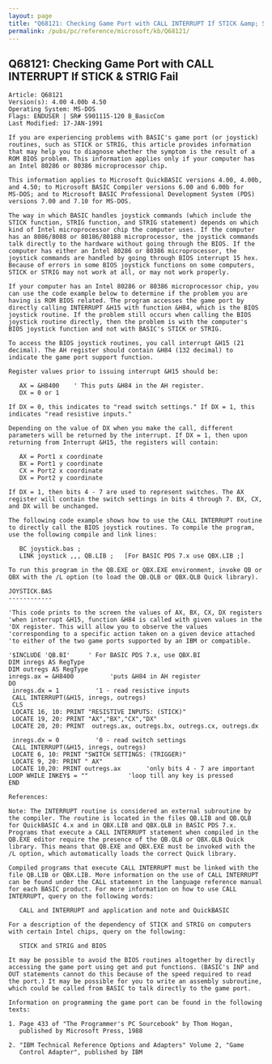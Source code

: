 ```yaml
---
layout: page
title: "Q68121: Checking Game Port with CALL INTERRUPT If STICK &amp; STRIG Fail"
permalink: /pubs/pc/reference/microsoft/kb/Q68121/
---
```


## Q68121: Checking Game Port with CALL INTERRUPT If STICK &amp; STRIG Fail

	Article: Q68121
	Version(s): 4.00 4.00b 4.50
	Operating System: MS-DOS
	Flags: ENDUSER | SR# S901115-120 B_BasicCom
	Last Modified: 17-JAN-1991
	
	If you are experiencing problems with BASIC's game port (or joystick)
	routines, such as STICK or STRIG, this article provides information
	that may help you to diagnose whether the symptom is the result of a
	ROM BIOS problem. This information applies only if your computer has
	an Intel 80286 or 80386 microprocessor chip.
	
	This information applies to Microsoft QuickBASIC versions 4.00, 4.00b,
	and 4.50; to Microsoft BASIC Compiler versions 6.00 and 6.00b for
	MS-DOS; and to Microsoft BASIC Professional Development System (PDS)
	versions 7.00 and 7.10 for MS-DOS.
	
	The way in which BASIC handles joystick commands (which include the
	STICK function, STRIG function, and STRIG statement) depends on which
	kind of Intel microprocessor chip the computer uses. If the computer
	has an 8086/8088 or 80186/80188 microprocessor, the joystick commands
	talk directly to the hardware without going through the BIOS. If the
	computer has either an Intel 80286 or 80386 microprocessor, the
	joystick commands are handled by going through BIOS interrupt 15 hex.
	Because of errors in some BIOS joystick functions on some computers,
	STICK or STRIG may not work at all, or may not work properly.
	
	If your computer has an Intel 80286 or 80386 microprocessor chip, you
	can use the code example below to determine if the problem you are
	having is ROM BIOS related. The program accesses the game port by
	directly calling INTERRUPT &H15 with function &H84, which is the BIOS
	joystick routine. If the problem still occurs when calling the BIOS
	joystick routine directly, then the problem is with the computer's
	BIOS joystick function and not with BASIC's STICK or STRIG.
	
	To access the BIOS joystick routines, you call interrupt &H15 (21
	decimal). The AH register should contain &H84 (132 decimal) to
	indicate the game port support function.
	
	Register values prior to issuing interrupt &H15 should be:
	
	   AX = &H8400    ' This puts &H84 in the AH register.
	   DX = 0 or 1
	
	If DX = 0, this indicates to "read switch settings." If DX = 1, this
	indicates "read resistive inputs."
	
	Depending on the value of DX when you make the call, different
	parameters will be returned by the interrupt. If DX = 1, then upon
	returning from Interrupt &H15, the registers will contain:
	
	   AX = Port1 x coordinate
	   BX = Port1 y coordinate
	   CX = Port2 x coordinate
	   DX = Port2 y coordinate
	
	If DX = 1, then bits 4 - 7 are used to represent switches. The AX
	register will contain the switch settings in bits 4 through 7. BX, CX,
	and DX will be unchanged.
	
	The following code example shows how to use the CALL INTERRUPT routine
	to directly call the BIOS joystick routines. To compile the program,
	use the following compile and link lines:
	
	   BC joystick.bas ;
	   LINK joystick ,,, QB.LIB ;   [For BASIC PDS 7.x use QBX.LIB ;]
	
	To run this program in the QB.EXE or QBX.EXE environment, invoke QB or
	QBX with the /L option (to load the QB.QLB or QBX.QLB Quick library).
	
	JOYSTICK.BAS
	------------
	
	'This code prints to the screen the values of AX, BX, CX, DX registers
	'when interrupt &H15, function &H84 is called with given values in the
	'DX register. This will allow you to observe the values
	'corresponding to a specific action taken on a given device attached
	'to either of the two game ports supported by an IBM or compatible.
	
	'$INCLUDE 'QB.BI'     ' For BASIC PDS 7.x, use QBX.BI
	DIM inregs AS RegType
	DIM outregs AS RegType
	inregs.ax = &H8400          'puts &H84 in AH register
	DO
	 inregs.dx = 1          '1 - read resistive inputs
	 CALL INTERRUPT(&H15, inregs, outregs)
	 CLS
	 LOCATE 16, 10: PRINT "RESISTIVE INPUTS: (STICK)"
	 LOCATE 19, 20: PRINT "AX","BX","CX","DX"
	 LOCATE 20, 20: PRINT  outregs.ax, outregs.bx, outregs.cx, outregs.dx
	
	 inregs.dx = 0          '0 - read switch settings
	 CALL INTERRUPT(&H15, inregs, outregs)
	 LOCATE 6, 10: PRINT "SWITCH SETTINGS: (TRIGGER)"
	 LOCATE 9, 20: PRINT " AX"
	 LOCATE 10,20: PRINT outregs.ax       'only bits 4 - 7 are important
	LOOP WHILE INKEY$ = ""           'loop till any key is pressed
	END
	
	References:
	
	Note: The INTERRUPT routine is considered an external subroutine by
	the compiler. The routine is located in the files QB.LIB and QB.QLB
	for QuickBASIC 4.x and in QBX.LIB and QBX.QLB in BASIC PDS 7.x.
	Programs that execute a CALL INTERRUPT statement when compiled in the
	QB.EXE editor require the presence of the QB.QLB or QBX.QLB Quick
	library. This means that QB.EXE and QBX.EXE must be invoked with the
	/L option, which automatically loads the correct Quick library.
	
	Compiled programs that execute CALL INTERRUPT must be linked with the
	file QB.LIB or QBX.LIB. More information on the use of CALL INTERRUPT
	can be found under the CALL statement in the language reference manual
	for each BASIC product. For more information on how to use CALL
	INTERRUPT, query on the following words:
	
	   CALL and INTERRUPT and application and note and QuickBASIC
	
	For a description of the dependency of STICK and STRIG on computers
	with certain Intel chips, query on the following:
	
	   STICK and STRIG and BIOS
	
	It may be possible to avoid the BIOS routines altogether by directly
	accessing the game port using get and put functions. (BASIC's INP and
	OUT statements cannot do this because of the speed required to read
	the port.) It may be possible for you to write an assembly subroutine,
	which could be called from BASIC to talk directly to the game port.
	
	Information on programming the game port can be found in the following
	texts:
	
	1. Page 433 of "The Programmer's PC Sourcebook" by Thom Hogan,
	   published by Microsoft Press, 1988
	
	2. "IBM Technical Reference Options and Adapters" Volume 2, "Game
	   Control Adapter", published by IBM
